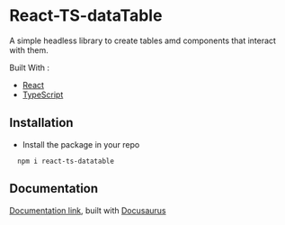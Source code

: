 # React-TS-dataTable

A simple headless library to create tables amd components that interact with them.

Built With :

- [React](https://reactjs.org/)
- [TypeScript](https://www.typescriptlang.org/)

## Installation

- Install the package in your repo

```shell
  npm i react-ts-datatable
```

## Documentation

[Documentation link](https://allandrow.github.io/React-TS-dataTable/docs/intro), built with [Docusaurus](https://docusaurus.io/)
